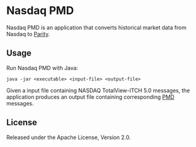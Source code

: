 Nasdaq PMD
==========

Nasdaq PMD is an application that converts historical market data from Nasdaq
to [Parity][].

  [Parity]: https://github.com/paritytrading/parity


Usage
-----

Run Nasdaq PMD with Java:

    java -jar <executable> <input-file> <output-file>

Given a input file containing NASDAQ TotalView-ITCH 5.0 messages, the
application produces an output file containing corresponding [PMD][] messages.

  [PMD]: https://github.com/paritytrading/parity/tree/master/parity-net/doc/PMD.md


License
-------

Released under the Apache License, Version 2.0.
